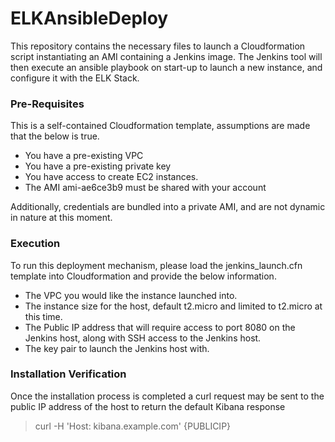 # ELKAnsibleDeploy

This repository contains the necessary files to launch a Cloudformation script instantiating an AMI containing a Jenkins image. The Jenkins tool will then execute an ansible playbook on start-up to launch a new instance, and configure it with the ELK Stack.



### Pre-Requisites
This is a self-contained Cloudformation template, assumptions are made that the below is true.
* You have a pre-existing VPC
* You have a pre-existing private key 
* You have access to create EC2 instances. 
* The AMI ami-ae6ce3b9 must be shared with your account


Additionally, credentials are bundled into a private AMI, and are not dynamic in nature at this moment. 

### Execution

To run this deployment mechanism, please load the jenkins_launch.cfn template into Cloudformation and provide the below information.

* The VPC you would like the instance launched into.
* The instance size for the host, default t2.micro and limited to t2.micro at this time.
* The Public IP address that will require access to port 8080 on the Jenkins host, along with SSH access to the Jenkins host.
* The key pair to launch the Jenkins host with. 



### Installation Verification

Once the installation process is completed a curl request may be sent to the public IP address of the host to return the default Kibana response

>curl -H 'Host: kibana.example.com' {PUBLICIP}



